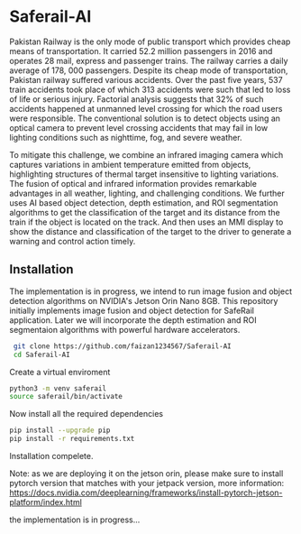 # Saferail-AI

Pakistan Railway is the only mode of public transport which provides cheap means of transportation. It carried 52.2 million passengers in 2016 and operates 28 mail, express and passenger trains. The railway carries a daily average of 178, 000 passengers. Despite its cheap mode of transportation, Pakistan railway suffered various accidents. Over the past five years, 537 train accidents took place of which 313 accidents were such that led to loss of life or serious injury. Factorial analysis suggests that 32% of such accidents happened at unmanned level crossing for which the road users were responsible. The conventional solution is to detect objects using an optical camera to prevent level crossing accidents that may fail in low lighting conditions such as nighttime, fog, and severe weather. 

To mitigate this challenge, we combine an infrared imaging camera which captures variations in ambient temperature emitted from objects, highlighting structures of thermal target insensitive to lighting variations.  The fusion of optical and infrared information provides remarkable advantages in all weather, lighting, and challenging conditions. We further uses AI based object detection, depth estimation, and ROI segmentation algorithms to get the classification of the target and its distance from the train if the object is located on the track. And then  uses an MMI display to show the distance and classification of the target to the driver to generate a warning and control action timely. 

## Installation
The implementation is in progress, we intend to run image fusion and object detection algorithms on NVIDIA's Jetson Orin Nano 8GB. This repository initially implements image fusion and object detection for SafeRail application. Later we will incorporate the depth estimation and ROI segmentaion algorithms with powerful hardware accelerators.

```bash
 git clone https://github.com/faizan1234567/Saferail-AI
 cd Saferail-AI
```

Create  a virtual enviroment
```bash
python3 -m venv saferail
source saferail/bin/activate
```

Now install all the required dependencies
```bash
pip install --upgrade pip
pip install -r requirements.txt
```
Installation compelete.

Note: as we are deploying it on the jetson orin, please make sure to install pytorch version that matches with your jetpack version,
more information: https://docs.nvidia.com/deeplearning/frameworks/install-pytorch-jetson-platform/index.html

the implementation is in progress...




